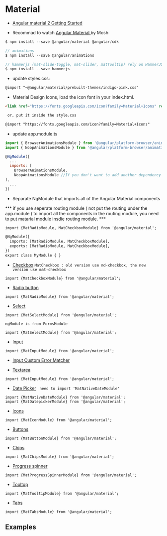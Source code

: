 # Material

- [Angular material 2 Getting Started](https://github.com/angular/material2/blob/master/guides/getting-started.md)

- Recommad to watch [Angular Material ](https://www.youtube.com/watch?v=wPT3K3w6JtU) by Mosh

```javascript
$ npm install --save @angular/material @angular/cdk

// animations
$ npm install --save @angular/animations

// hammerjs (mat-slide-toggle, mat-slider, matTooltip) rely on HammerJS
$ npm install --save hammerjs
```
- update styles.css:
```html
@import "~@angular/material/prebuilt-themes/indigo-pink.css"
```

- Material Design Icons, load the icon font in your index.html.
```html
<link href="https://fonts.googleapis.com/icon?family=Material+Icons" rel="stylesheet">

 or, put it inside the style.css

@import "https://fonts.googleapis.com/icon?family=Material+Icons" 

```
- update app.module.ts
```javascript
import { BrowserAnimationsModule } from '@angular/platform-browser/animations';
import { NoopAnimationsModule } from '@angular/platform-browser/animations';

@NgModule({
  ...
  imports: [
    BrowserAnimationsModule,
    NoopAnimationsModule //If you don't want to add another dependency to your project, you can use the NoopAnimationsModule
],
  ...
})

```

- Separate NgModule that imports all of the Angular Material components

*** if you use seperate routing module ( not put the routing under the app.module ) to import all the components in the routing module, you need to put matarial module insdie routing module. ***

```html
import {MatRadioModule, MatCheckboxModule} from '@angular/material'; 

@NgModule({
  imports: [MatRadioModule, MatCheckboxModule],
  exports: [MatRadioModule, MatCheckboxModule],
})
export class MyModule { }
```
- [Checkbox](https://material.angular.io/components/checkbox/api)
`MatCheckbox : old version use md-checkbox, the new version use mat-checkbox`
```
import {MatCheckboxModule} from '@angular/material';
```

- [Radio button](https://material.angular.io/components/radio/api)
```
import {MatRadioModule} from '@angular/material';
```

- [Select](https://material.angular.io/components/select/api)
```
import {MatSelectModule} from '@angular/material';
```
`ngModule is from FormsModule`
```
import {MatSelectModule} from '@angular/material';
```

- [Input](https://material.angular.io/components/input/api)
```
import {MatInputModule} from '@angular/material';
```
- [Input Custom Error Matcher](https://material.angular.io/components/input/overview#custom-error-matcher)

- [Textarea](https://material.angular.io/components/input/api)
```
import {MatInputModule} from '@angular/material';
```

- [Date Picker](https://material.angular.io/components/datepicker/api)
` need to import 'MatNativeDateModule'`
```
import {MatNativeDateModule} from '@angular/material';
import {MatDatepickerModule} from '@angular/material';
```
- [Icons](https://material.angular.io/guides)
```
import {MatIconModule} from '@angular/material';
```
- [Buttons](https://material.angular.io/components/button/overview)
```
import {MatButtonModule} from '@angular/material';
```

- [Chips](https://material.angular.io/components/chips/overview)
```
import {MatChipsModule} from '@angular/material';
```


- [Progress spinner](https://material.angular.io/components/progress-spinner/overview)
```
import {MatProgressSpinnerModule} from '@angular/material';
```

- [Tooltop](https://material.angular.io/components/tooltip/api)
```
import {MatTooltipModule} from '@angular/material';
```

- [Tabs](https://material.angular.io/components/tabs/api)
```
import {MatTabsModule} from '@angular/material';
```



## Examples 
```html
```